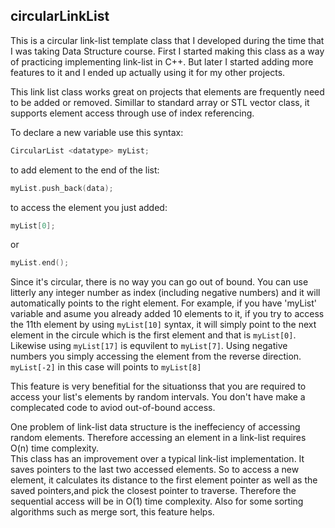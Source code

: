 ## circularLinkList

This is a circular link-list template class that I developed during the time that I was taking Data Structure course. First I started making this class as a way of practicing implementing link-list in C++. But later I started adding more features to it and I ended up actually using it for my other projects.

This link list class works great on projects that elements are frequently need to be added or removed. Simillar to standard array or STL vector class, it supports element access through use of index referencing. 

To declare a new variable use this syntax:

```c++
CircularList <datatype> myList;
```

to add element to the end of the list:

```c++
myList.push_back(data);
```
to access the element you just added:

```c++
myList[0];
```
or

```c++
myList.end();
```

Since it's circular, there is no way you can go out of bound. You can use litterly any integer number as index (including negative numbers) and it will automatically points to the right element. 
For example, if you have 'myList' variable and asume you already added 10 elements to it, if you try to access the 11th element by using ```myList[10]``` syntax, it will simply point to the next element in the circule which is the first element and that is ```myList[0]```. Likewise using ```myList[17]``` is equvilent to ```myList[7]```. Using negative numbers you simply accessing the element from the reverse direction. ```myList[-2]``` in this case will points to ```myList[8]```

This feature is very benefitial for the situationss that you are required to access your list's elements by random intervals. You don't have make a complecated code to aviod out-of-bound access.

One problem of link-list data structure is the ineffeciency of accessing random elements. Therefore accessing an element in a link-list requires O(n) time complexity.  
This class has an improvement over a typical link-list implementation. It saves pointers to the last two accessed elements. So to access a new element, it calculates its distance to the first element pointer as well as the saved pointers,and pick the closest pointer to traverse. Therefore the sequential access will be in O(1) time complexity. Also for some sorting algorithms such as merge sort, this feature helps.

